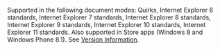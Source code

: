 Supported in the following document modes: Quirks, Internet Explorer 6 standards, Internet Explorer 7 standards, Internet Explorer 8 standards, Internet Explorer 9 standards, Internet Explorer 10 standards, Internet Explorer 11 standards. Also supported in Store apps (Windows 8 and Windows Phone 8.1). See [Version Information](/microsoft-edge/dev-guide/whats-new/javascript-version-information).